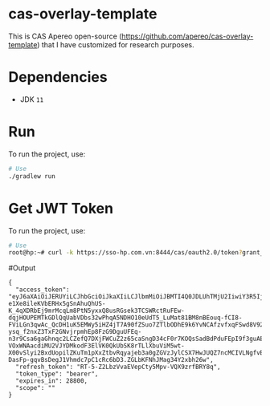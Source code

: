# cas-overlay-template
This is CAS Apereo open-source (https://github.com/apereo/cas-overlay-template) that I have customized for research purposes.
# Dependencies

- JDK `11`

# Run

To run the project, use:

```bash
# Use 
./gradlew run
```

# Get JWT Token 

To run the project, use:

```bash
# Use 
root@hp:~# curl -k https://sso-hp.com.vn:8444/cas/oauth2.0/token?grant_type=password'&'client_id=exampleOauthClient'&'client_secret=exampleOauthClientSecret'&'username=nhuy'&'password=12345678 | jq
```
#Output
```
{
  "access_token": "eyJ6aXAiOiJERUYiLCJhbGciOiJkaXIiLCJlbmMiOiJBMTI4Q0JDLUhTMjU2IiwiY3R5IjoiSldUIiwidHlwIjoiSldUIiwib3JnLmFwZXJlby5jYXMuc2VydmljZXMuUmVnaXN0ZXJlZFNlcnZpY2UiOiIzIn0..Q_x5I5RBljeMRMDSRVi5Yg.cPdFy2PuYO14SbcrDX31DKpnk7DAJ5kDTjn5u5EcB2dRjstsM1-e1Xe8ileKVbERHx5gSnAhuQhUS-K_4qXDRbEj9mrMcqLm8PtN5yxxQ8usRGsek3TCSWRctRuFEw-dqjHOUPEMTkGDlQqUabVDbs32wPhqA5NDHO10eUdT5_LuMat81BM8nBEouq-fCI8-FViLGn3qwAc_QcDH1uK5EMWy5iHZ4jT7A90fZSuo7ZTlbODhE9k6YvNCAfzvfxqFSwd8V92YfllYm6G2bKNgMWah4mL1_f5aqWeSqInzJ3DA6iKNv0RryK_yGhaqqOEuBTENOoqFbrTJU0GsiVbbWb9LHFPGiXFpgb7PSLcIVwmZzdPveVjDRJaEcu8C_bYyuHb_9wrH0663RcuXUItVeIxxkAh9yqa7FAf5eP8TIKzHAhKG0BHV-ysq_f2nxZ3TxF2GNvjrpmhEp8FzG9DguUFEq-n3r9Csa6gaGhnqc2LCZefQ7DXjFWCuZ2z65caSngD34cF0r7KOQsSadBdPduFEpI9f3guAEvvqU8uujuVl02lMjos7eMBRFIsI3goruLu_K3Exa3-VOxWNAacdiMU2VJYDMkodF3ElVK0QkUbSK8rTLlXbuViM5wt-X00vSlyi2BxdUopilZKuTm1pXxZtbvRqyajeb3a0gZGVzJylCSX7HwJUQZ7ncMCIVLNgfvB1kYMssPqadr1b4GHWCVUECZGgjMk-DasFp-gqvBsDegJ1Vhmdc7pC1cRc6bD3.ZGLbKFNhJMag34Y2xbh26w",
  "refresh_token": "RT-5-Z2LbzVvaEVepCty5Mpv-VQX9zrfBRY8q",
  "token_type": "bearer",
  "expires_in": 28800,
  "scope": ""
}

```
